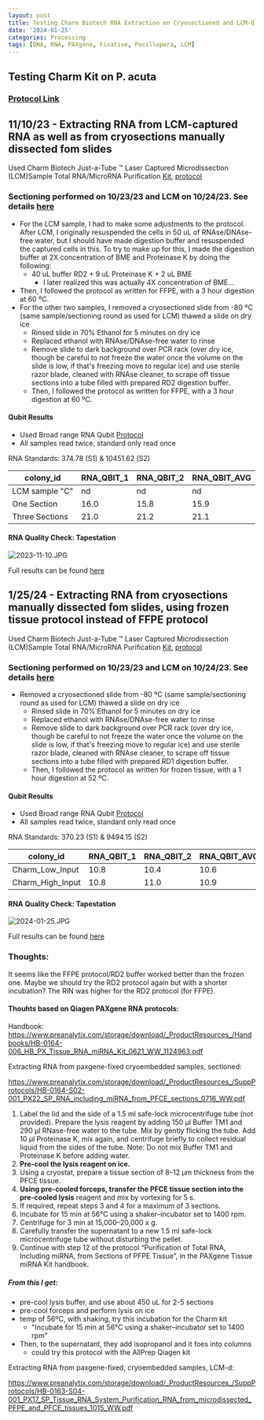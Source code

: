 ```yaml
---
layout: post
title: Testing Charm Biotech RNA Extraction on Cryosectioned and LCM-d P. acuta 
date: '2024-01-25'
categories: Processing
tags: [DNA, RNA, PAXgene, Fixative, Pocillopora, LCM]
---
```


## Testing Charm Kit on P. acuta

### [Protocol Link](https://zdellaert.github.io/ZD_Putnam_Lab_Notebook/Charm-LCM-RNA-Kit-Protocol/)

## 11/10/23 - Extracting RNA from LCM-captured RNA as well as from cryosections manually dissected fom slides

Used Charm Biotech Just-a-Tube ™ Laser Captured Microdissection (LCM)Sample Total RNA/MicroRNA Purification [Kit](https://www.charmbiotech.com/lcm-rna.htm), [protocol](https://github.com/zdellaert/ZD_Putnam_Lab_Notebook/blob/c90a9f5225f541e20b15b3125f474c77712cd64b/protocols/Charm_Biotech_LCM_RNA_Kit.pdf)

### Sectioning performed on 10/23/23 and LCM on 10/24/23. See details [here](https://zdellaert.github.io/ZD_Putnam_Lab_Notebook/Testing-LCM/)

- For the LCM sample, I had to make some adjustments to the protocol. After LCM, I originally resuspended the cells in 50 uL of RNAse/DNAse-free water, but I should have made digestion buffer and resuspended the captured cells in this. To try to make up for this, I made the digestion buffer at 2X concentration of BME and Proteinase K by doing the following:
    - 40 uL buffer RD2 + 9 uL Proteinase K + 2 uL BME
        - I later realized this was actually 4X concentration of BME...
- Then, I followed the protocol as written for FFPE, with a 3 hour digestion at 60 ºC.
- For the other two samples, I removed a cryosectioned slide from -80 ºC (same sample/sectioning round as used for LCM) thawed a slide on dry ice 
    - Rinsed slide in 70% Ethanol for 5 minutes on dry ice
    - Replaced ethanol with RNAse/DNAse-free water to rinse
    - Remove slide to dark background over PCR rack (over dry ice, though be careful to not freeze the water once the volume on the slide is low, if that's freezing move to regular ice) and use sterile razor blade, cleaned with RNAse cleaner, to scrape off tissue sections into a tube filled with prepared RD2 digestion buffer.
    - Then, I followed the protocol as written for FFPE, with a 3 hour digestion at 60 ºC.


#### Qubit Results

- Used Broad range RNA Qubit [Protocol](https://zdellaert.github.io/ZD_Putnam_Lab_Notebook/Qubit-Protocol/)
- All samples read twice, standard only read once

 RNA Standards: 374.78 (S1) & 10451.62 (S2)

| colony_id | RNA_QBIT_1 | RNA_QBIT_2 | RNA_QBIT_AVG |
|-----------|------------|------------|--------------|
| LCM sample "C"   |  nd |  nd        |   nd         |
| One Section  |  16.0   |  15.8      |   15.9       |
| Three Sections  |  21.0   |  21.2   |   21.1       |

#### RNA Quality Check: Tapestation

![2023-11-10.JPG](https://github.com/zdellaert/ZD_Putnam_Lab_Notebook/blob/master/images/tapestation/2023-11-10.JPG?raw=true)

Full results can be found [here](https://github.com/zdellaert/ZD_Putnam_Lab_Notebook/blob/master/images/tapestation/2023-11-10.pdf)


## 1/25/24 - Extracting RNA from cryosections manually dissected fom slides, using frozen tissue protocol instead of FFPE protocol

Used Charm Biotech Just-a-Tube ™ Laser Captured Microdissection (LCM)Sample Total RNA/MicroRNA Purification [Kit](https://www.charmbiotech.com/lcm-rna.htm), [protocol](https://github.com/zdellaert/ZD_Putnam_Lab_Notebook/blob/c90a9f5225f541e20b15b3125f474c77712cd64b/protocols/Charm_Biotech_LCM_RNA_Kit.pdf)

### Sectioning performed on 10/23/23 and LCM on 10/24/23. See details [here](https://zdellaert.github.io/ZD_Putnam_Lab_Notebook/Testing-LCM/)

- Removed a cryosectioned slide from -80 ºC (same sample/sectioning round as used for LCM) thawed a slide on dry ice 
    - Rinsed slide in 70% Ethanol for 5 minutes on dry ice
    - Replaced ethanol with RNAse/DNAse-free water to rinse
    - Remove slide to dark background over PCR rack (over dry ice, though be careful to not freeze the water once the volume on the slide is low, if that's freezing move to regular ice) and use sterile razor blade, cleaned with RNAse cleaner, to scrape off tissue sections into a tube filled with prepared RD1 digestion buffer.
    - Then, I followed the protocol as written for frozen tissue, with a 1 hour digestion at 52 ºC.

#### Qubit Results

- Used Broad range RNA Qubit [Protocol](https://zdellaert.github.io/ZD_Putnam_Lab_Notebook/Qubit-Protocol/)
- All samples read twice, standard only read once

 RNA Standards: 370.23 (S1) & 9494.15 (S2)

| colony_id | RNA_QBIT_1 | RNA_QBIT_2 | RNA_QBIT_AVG |
|-----------|------------|------------|--------------|
| Charm_Low_Input   |  10.8   |  10.4     |   10.6       |
| Charm_High_Input  |  10.8   |  11.0     |   10.9       |

#### RNA Quality Check: Tapestation

![2024-01-25.JPG](https://github.com/zdellaert/ZD_Putnam_Lab_Notebook/blob/master/images/tapestation/2024-01-25.JPG?raw=true)

Full results can be found [here](https://github.com/zdellaert/ZD_Putnam_Lab_Notebook/blob/master/images/tapestation/2024-01-25.pdf)

### Thoughts:

It seems like the FFPE protocol/RD2 buffer worked better than the frozen one. Maybe we should try the RD2 protocol again but with a shorter incubation? The RIN was higher for the RD2 protocol (for FFPE).

#### Thouhts based on Qiagen PAXgene RNA protocols:

Handbook: https://www.preanalytix.com/storage/download/_ProductResources_/Handbooks/HB-0164-006_HB_PX_Tissue_RNA_miRNA_Kit_0621_WW_1124963.pdf

Extracting RNA from paxgene-fixed cryoembedded samples, sectioned:

https://www.preanalytix.com/storage/download/_ProductResources_/SuppProtocols/HB-0164-S02-001_PX22_SP_RNA_including_miRNA_from_PFCE_sections_0716_WW.pdf 

1. Label the lid and the side of a 1.5 ml safe-lock microcentrifuge tube (not provided). Prepare the lysis reagent by adding 150 µl Buffer TM1 and 290 µl RNase-free water to the tube. Mix by gently flicking the tube. Add 10 µl Proteinase K, mix again, and centrifuge briefly to collect residual liquid from the sides of the tube. Note: Do not mix Buffer TM1 and Proteinase K before adding water.
2. **Pre-cool the lysis reagent on ice.**
3. Using a cryostat, prepare a tissue section of 8–12 µm thickness from the PFCE tissue.
4. **Using pre-cooled forceps, transfer the PFCE tissue section into the pre-cooled lysis** reagent and mix by vortexing for 5 s.
5. If required, repeat steps 3 and 4 for a maximum of 3 sections.
6. Incubate for 15 min at 56°C using a shaker–incubator set to 1400 rpm.
7. Centrifuge for 3 min at 15,000–20,000 x g.
8. Carefully transfer the supernatant to a new 1.5 ml safe-lock microcentrifuge tube without disturbing the pellet.
9. Continue with step 12 of the protocol “Purification of Total RNA, Including miRNA, from Sections of PFPE Tissue”, in the PAXgene Tissue miRNA Kit handbook.

##### From this I get:

- pre-cool lysis buffer, and use about 450 uL for 2-5 sections
- pre-cool forceps and perform lysis on ice
- temp of 56ºC, with shaking, try this incubation for the Charm kit
  - "Incubate for 15 min at 56°C using a shaker–incubator set to 1400 rpm"
- Then, to the supernatant, they add isopropanol and it foes into columns
  - could try this protocol with the AllPrep Qiagen kit


Extracting RNA from paxgene-fixed, cryoembedded samples, LCM-d:

https://www.preanalytix.com/storage/download/_ProductResources_/SuppProtocols/HB-0163-S04-001_PX17_SP_Tissue_RNA_System_Purification_RNA_from_microdissected_PFPE_and_PFCE_tissues_1015_WW.pdf